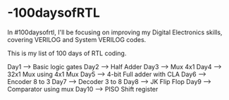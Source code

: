 # -100daysofRTL
In #100daysofrtl, I'll be focusing on improving my Digital Electronics skills, covering VERILOG and System VERILOG codes.

This is my list of 100 days of RTL coding.

Day1 --> Basic logic gates
Day2 --> Half Adder
Day3 --> Mux 4x1
Day4 --> 32x1 Mux using 4x1 Mux
Day5 --> 4-bit Full adder with CLA
Day6 --> Encoder 8 to 3
Day7 --> Decoder 3 to 8
Day8 --> JK Flip Flop
Day9 --> Comparator using mux
Day10 --> PISO Shift register
